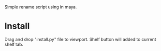 Simple rename script using in maya.

# Install
Drag and drop "install.py" file to viewport.
Shelf button will added to current shelf tab.
